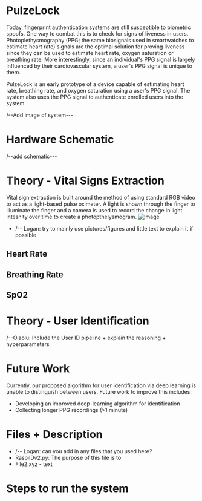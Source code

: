 # PulzeLock
Today, fingerprint authentication systems are still susceptible to biometric spoofs. One way to combat this is to check for signs of liveness in users. Photoplethysmography (PPG; the same biosignals used in smartwatches to estimate heart rate) signals are the optimal solution for proving liveness since they can be used to estimate heart rate, oxygen saturation or breathing rate. More interestingly, since an individual's PPG signal is largely influenced by their cardiovascular system, a user's PPG signal is unique to them.

PulzeLock is an early prototype of a device capable of estimating heart rate, breathing rate, and oxygen saturation using a user's PPG signal. The system also uses the PPG signal to authenticate enrolled users into the system  

/--Add image of system---

# Hardware Schematic

/--add schematic---

# Theory - Vital Signs Extraction

Vital sign extraction is built around the method of using standard RGB video to act as a light-based pulse oximeter. A light is shown through the finger to illuminate the finger and a camera is used to record the change in light intesnity over time to create a photopthelysmogram.
![image](https://github.com/user-attachments/assets/4b78aae6-d9e1-40ac-9eab-ceb596b92426)

- /-- Logan: try to mainly use pictures/figures and little text to explain it if possible

## Heart Rate

## Breathing Rate

## SpO2

# Theory - User Identification

/--Olaolu: Include the User ID pipeline + explain the reasoning + hyperparameters

# Future Work

Currently, our proposed algorithm for user identification via deep learning is unable to distinguish between users. Future work to improve this includes:
+ Developing an improved deep-learning algorithm for identification
+ Collecting longer PPG recordings (>1 minute)

# Files + Description
- /-- Logan: can you add in any files that you used here? 
- RaspiIDv2.py: The purpose of this file is to
- File2.xyz - text

# Steps to run the system
